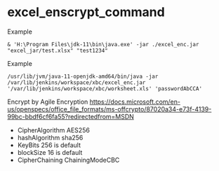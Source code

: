 # excel_enscrypt_command
Example
```shell
& 'H:\Program Files\jdk-11\bin\java.exe' -jar ./excel_enc.jar "excel_jar/test.xlsx" "test1234"
```

Example
```shell
/usr/lib/jvm/java-11-openjdk-amd64/bin/java -jar /var/lib/jenkins/workspace/xbc/excel_enc.jar '/var/lib/jenkins/workspace/xbc/worksheet.xls' 'passwordAbCCA'
```

Encrypt by Agile Encryption https://docs.microsoft.com/en-us/openspecs/office_file_formats/ms-offcrypto/87020a34-e73f-4139-99bc-bbdf6cf6fa55?redirectedfrom=MSDN
  - CipherAlgorithm AES256
  - hashAlgorithm sha256
  - KeyBits 256 is default
  - blockSize 16 is default
  - CipherChaining ChainingModeCBC
